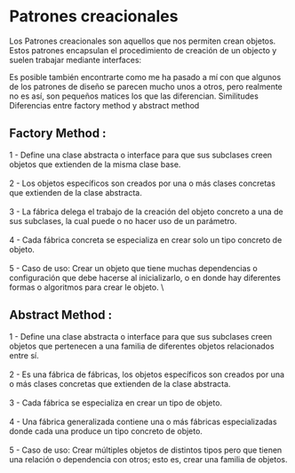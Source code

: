 # Patrones creacionales

Los Patrones creacionales son aquellos que nos permiten crean objetos. Estos patrones encapsulan el procedimiento de creación de un objecto y suelen trabajar mediante interfaces:

Es posible también encontrarte como me ha pasado a mí con que algunos de los patrones de diseño se parecen mucho unos a otros, pero realmente no es así, son pequeños matices los que las diferencian.
Similitudes
Diferencias entre factory method y abstract method

## Factory Method :

1 - Define una clase abstracta o interface para que sus subclases creen objetos que extienden de la misma clase base.\
\
2 - Los objetos específicos son creados por una o más clases concretas que extienden de la clase abstracta. \
\
3 - La fábrica delega el trabajo de la creación del objeto concreto a una de sus subclases, la cual puede o no hacer uso de un parámetro. \
\
4 - Cada fábrica concreta se especializa en crear solo un tipo concreto de objeto. \
\
5 - Caso de uso: Crear un objeto que tiene muchas dependencias o configuración que debe hacerse al inicializarlo, o en donde hay diferentes formas o algoritmos para crear le objeto. \

## Abstract Method :

1 - Define una clase abstracta o interface para que sus subclases creen objetos que pertenecen a una familia de diferentes objetos relacionados entre sí.\
\
2 - Es una fábrica de fábricas, los objetos específicos son creados por una o más clases concretas que extienden de la clase abstracta. \
\
3 - Cada fábrica se especializa en crear un tipo de objeto. \
\
4 - Una fábrica generalizada contiene una o más fábricas especializadas donde cada una produce un tipo concreto de objeto. \
\
5 - Caso de uso: Crear múltiples objetos de distintos tipos pero que tienen una relación o dependencia con otros; esto es, crear una familia de objetos.


